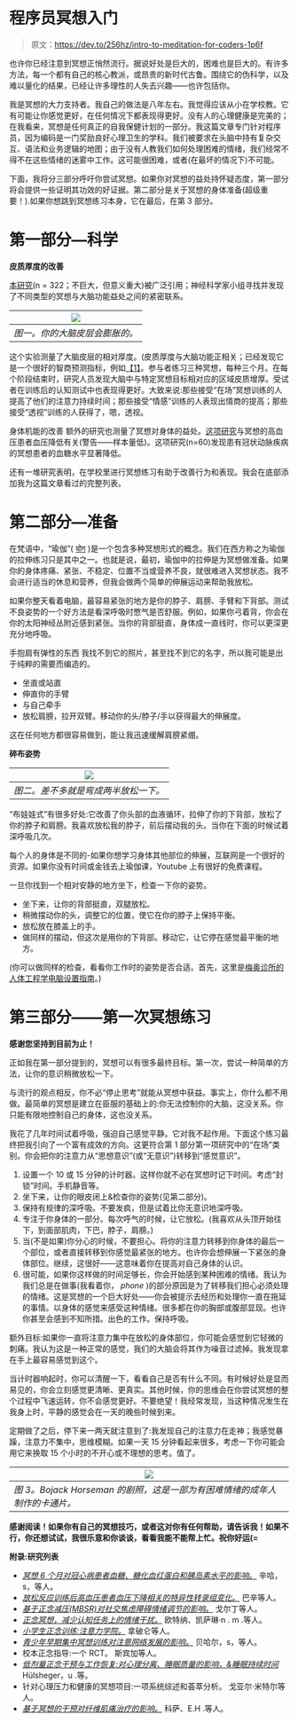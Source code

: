 # 程序员冥想入门

> 原文：<https://dev.to/256hz/intro-to-meditation-for-coders-1p6f>

也许你已经注意到冥想正悄然流行。据说好处是巨大的，困难也是巨大的。有许多方法，每一个都有自己的核心教派，或昂贵的新时代古鲁。围绕它的伪科学，以及难以量化的结果，已经让许多理性的人失去兴趣——也许包括你。

我是冥想的大力支持者。我自己的做法是八年左右。我觉得应该从小在学校教。它有可能让你感觉更好，在任何情况下都表现得更好。没有人的心理健康是完美的；在我看来，冥想是任何真正的自我保健计划的一部分。我这篇文章专门针对程序员，因为编码是一门奖励良好心理卫生的学科。我们被要求在头脑中持有复杂交互、语法和业务逻辑的地图；由于没有人教我们如何处理困难的情绪，我们经常不得不在这些情绪的迷雾中工作。这可能很困难，或者(在最坏的情况下)不可能。

下面，我将分三部分呼吁你尝试冥想。如果你对冥想的益处持怀疑态度，第一部分将会提供一些证明其功效的好证据。第二部分是关于冥想的身体准备(超级重要！).如果你想跳到冥想练习本身，它在最后，在第 3 部分。

# 第一部分—科学

**皮质厚度的改善**

[本研究](https://advances.sciencemag.org/content/3/10/e1700489)(n = 322；不巨大，但意义重大)被广泛引用；神经科学家小组寻找并发现了不同类型的冥想与大脑功能益处之间的紧密联系。

| ![](img/1167958c11ec899118d6097d777829aa.png) |
| --- |
| *图一。你的大脑皮层会膨胀的。* |

这个实验测量了大脑皮层的相对厚度。(皮质厚度与大脑功能正相关；已经发现它是一个很好的智商预测指标，例如[【1】](https://www.sciencedaily.com/releases/2014/03/140304141734.htm)。参与者练习三种冥想，每种三个月。在每个阶段结束时，研究人员发现大脑中与特定冥想目标相对应的区域皮质增厚。受试者在训练后的认知测试中也表现得更好。大致来说:那些接受“在场”冥想训练的人提高了他们的注意力持续时间；那些接受“情感”训练的人表现出情商的提高；那些接受“透视”训练的人获得了，嗯，透视。

身体机能的改善
额外的研究也测量了冥想对身体的益处。[这项研究](https://www.ncbi.nlm.nih.gov/pubmed/29616846)与冥想的高血压患者血压降低有关(警告——样本量低)。这项研究(n=60)发现患有冠状动脉疾病的冥想患者的血糖水平显著降低。

还有一堆研究表明，在学校里进行冥想练习有助于改善行为和表现。我会在底部添加我为这篇文章看过的完整列表。

# 第二部分—准备

在梵语中，“瑜伽”( [योग](https://en.wikipedia.org/wiki/Yoga) )是一个包含多种冥想形式的概念。我们在西方称之为瑜伽的拉伸练习只是其中之一。也就是说，最初，瑜伽中的拉伸是为冥想做准备。如果你的身体疼痛、紧张、不稳定、位置不当或营养不良，就很难进入冥想状态。我不会进行适当的休息和营养，但我会做两个简单的伸展运动来帮助我放松。

如果你整天看着电脑，最容易紧张的地方是你的脖子、肩膀、手臂和下背部。测试不良姿势的一个好方法是看深呼吸时憋气是否舒服。例如，如果你弓着背，你会在你的太阳神经丛附近感到紧张。当你的背部挺直，身体成一直线时，你可以更深更充分地呼吸。

手抱肩有弹性的东西
我找不到它的照片，甚至找不到它的名字，所以我可能是出于纯粹的需要而编造的。

*   坐直或站直
*   伸直你的手臂
*   与自己牵手
*   放松肩膀，拉开双臂。移动你的头/脖子/手以获得最大的伸展度。

这在任何地方都很容易做到，能让我迅速缓解肩膀紧绷。

**碎布姿势**

| ![](img/68782a0c5d2ebdbf96af9a9afd75d2f9.png) |
| --- |
| *图二。差不多就是弯成两半放松一下。* |

“布娃娃式”有很多好处:它改善了你头部的血液循环，拉伸了你的下背部，放松了你的脖子和肩膀。我喜欢放松我的脖子，前后摆动我的头。当你在下面的时候试着深呼吸几次。

每个人的身体是不同的-如果你想学习身体其他部位的伸展，互联网是一个很好的资源。如果你没有时间或金钱去上瑜伽课，Youtube 上有很好的免费课程。

一旦你找到一个相对安静的地方坐下，检查一下你的姿势。

*   坐下来，让你的背部挺直，双腿放松。
*   稍微摆动你的头，调整它的位置，使它在你的脖子上保持平衡。
*   放松放在膝盖上的手。
*   做同样的摆动，但这次是用你的下背部。移动它，让它停在感觉最平衡的地方。

(你可以做同样的检查，看看你工作时的姿势是否合适。首先，这里是[梅奥诊所的人体工程学电脑设置指南](https://www.mayoclinic.org/healthy-lifestyle/adult-health/in-depth/office-ergonomics/art-20046169)。)

# 第三部分——第一次冥想练习

**感谢您坚持到目前为止！**

正如我在第一部分提到的，冥想可以有很多最终目标。第一次，尝试一种简单的方法，让你的意识稍微放松一下。

与流行的观点相反，你不必“停止思考”就能从冥想中获益。事实上，你什么都不用做。最简单的冥想是建立在臣服的基础上的:你无法控制你的大脑，这没关系。你只能有限地控制自己的身体，这也没关系。

我花了几年时间试着呼吸，强迫自己感觉平静。它对我不起作用。下面这个练习最终把我引向了一个富有成效的方向。这更符合第 1 部分第一项研究中的“在场”类别。你会把你的注意力从“思想意识”(或“无意识”)转移到“感觉意识”。

1.  设置一个 10 或 15 分钟的计时器。这样你就不必在冥想时记下时间。考虑“封锁”时间。手机静音等。
2.  坐下来，让你的眼皮闭上&检查你的姿势(见第二部分)。
3.  保持有规律的深呼吸。不要发疯，但是试着比你无意识地深呼吸。
4.  专注于你身体的一部分。每次呼气的时候，让它放松。(我喜欢从头顶开始往下，到面部肌肉，下巴，脖子，肩膀。)
5.  当(不是如果)你分心的时候，不要担心。将你的注意力转移到你身体的最后一个部位，或者直接转移到你感觉最紧张的地方。也许你会想伸展一下紧张的身体部位。继续，这很好——这意味着你在提高对自己身体的认识。
6.  很可能，如果你这样做的时间足够长，你会开始感到某种困难的情绪。我认为我们总是在做事(我看着你， *phone* )的部分原因是为了转移我们担心必须处理的情绪。这是冥想的一个巨大好处——你会被提示去经历和处理你一直在拖延的事情。以身体的感觉来感受这种情绪。很多都在你的胸部或腹部显现。也许你甚至会感到不知所措。出色的工作。保持呼吸。

额外目标:如果你一直将注意力集中在放松的身体部位，你可能会感觉到它轻微的刺痛。我认为这是一种正常的感觉，我们的大脑会将其作为噪音过滤掉。我发现拿在手上最容易感觉到这个。

当计时器响起时，你可以清醒一下，看看自己是否有什么不同。有时候好处是显而易见的，你会立刻感觉更清晰、更真实。其他时候，你的思维会在你尝试冥想的整个过程中飞速运转，你不会感觉更好。不要绝望！我经常发现，当这种情况发生在我身上时，平静的感觉会在一天的晚些时候到来。

定期做了之后，停下来一两天就注意到了:我发现自己的注意力在走神；我感觉暴躁，注意力不集中，思维模糊。如果一天 15 分钟看起来很多，考虑一下你可能会用它来换取 15 个小时的不开心或不理想的思考。值了。

| ![](img/794a39dc069a3a4cc208e444a4d36339.png) |
| --- |
| *图 3。Bojack Horseman 的剧照，这是一部为有困难情绪的成年人制作的卡通片。* |

**感谢阅读！如果你有自己的冥想技巧，或者这对你有任何帮助，请告诉我！如果不行，你还想试试，我很乐意和你谈谈，看看我能不能帮上忙。祝你好运(=**

**附录:研究列表**

*   *[冥想 6 个月对冠心病患者血糖、糖化血红蛋白和胰岛素水平的影响。](https://www.ncbi.nlm.nih.gov/pmc/articles/PMC5934947/)* 辛哈，s，等人。
*   *[放松反应训练后高血压患者血压下降相关的特异性转录组变化。](https://www.ncbi.nlm.nih.gov/pubmed/29616846)* 巴辛等人。
*   *[基于正念减压(MBSR)对社交焦虑障碍情绪调节的影响。](https://www.ncbi.nlm.nih.gov/pubmed/20141305)* 戈尔丁等人。
*   *[正念冥想，减少认知任务上的情绪干扰。](https://link.springer.com/article/10.1007/s11031-007-9076-7)* 欧特纳、凯萨琳·n . m .等人。
*   *[小学生正念训练:注意力学院。](https://www.scirp.org/reference/ReferencesPapers.aspx?ReferenceID=1652504)* 拿破仑等人。
*   *[青少年早期集中冥想训练对注意网络发展的影响。](https://www.ncbi.nlm.nih.gov/pmc/articles/PMC3137946/)* 贝哈尔，s，等人。
*   校本正念指导:一个 RCT。 斯宾加等人。
*   *[低剂量正念干预与工作恢复:对心理分离、睡眠质量的影响，&睡眠持续时间](https://onlinelibrary.wiley.com/doi/abs/10.1111/joop.12115)* Hülsheger，u .等。
*   针对心理压力和健康的冥想项目:一项系统综述和荟萃分析。 戈亚尔·米特尔等人。
*   *[基于冥想的干预对纤维肌痛治疗的影响。](https://www.ncbi.nlm.nih.gov/pubmed/24395196)* 科萨、E.H .等人。